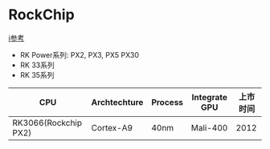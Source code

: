 # RockChip
[i参考](https://www.rock-chips.com/a/cn/product/index.html)
+ RK Power系列: PX2, PX3, PX5 PX30
+ RK 33系列
+ RK 35系列

|CPU|Archtechture|Process|Integrate GPU|上市时间|
|-|-|-|-|-|
|RK3066(Rockchip PX2)|Cortex-A9|40nm|Mali-400|2012|

